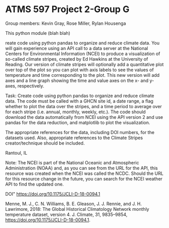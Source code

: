# ATMS 597 Project 2-Group G

Group members: Kevin Gray, Rose Miller, Rylan Housenga

This python module (blah blah)

reate code using python pandas to organize and reduce climate data. You will gain experience using an API call to a data server at the National Centers for Environmental Information (NCEI) to produce a visualization of so-called climate stripes, created by Ed Hawkins at the University of Reading. Our version of climate stripes will optionally add a quantitative plot over top of the plot so you can plot with axis labels to see the values of temperature and time corresponding to the plot. This new version will add axes and a line graph showing the time and value axes on the x- and y-axes, respectively.

Task: Create code using python pandas to organize and reduce climate data. 
The code must be called with a GHCN site id, a date range, a flag whether to plot the data over the stripes, and a time period to average over for each stripe (i.e. annual, monthly, weekly, etc.). The code should download the data automatically from NCEI using the API version 2 and use pandas for the data reduction, and matplotlib to plot the visualization. 

The appropriate references for the data, including DOI numbers, for the datasets used. Also, appropriate references to the Climate Stripes creator/technique should be included.

Rantoul, IL

Note: The NCEI is part of the National Oceanic and Atmospheric Administration (NOAA) and, as you can see from the URL for the API, this resource was created when the NCEI was called the NCDC. Should the URL for this resource change in the future, you can search for the NCEI weather API to find the updated one.

DOI" https://doi.org/10.1175/JCLI-D-18-0094.1

Menne, M. J., C. N. Williams, B. E. Gleason, J. J. Rennie, and J. H. Lawrimore, 2018: The Global Historical Climatology Network monthly temperature dataset, version 4. J. Climate, 31, 9835–9854, https://doi.org/10.1175/JCLI-D-18-0094.1.

